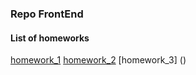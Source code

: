 ### Repo FrontEnd

#### List of homeworks
[homework_1](https://github.com/AnastasiiaSharfarets/Front-End-AIT/tree/master/01_Homework)
[homework_2](https://github.com/AnastasiiaSharfarets/Front-End-AIT/commit/ce701c40197a199b8f976a1e4cebf46b7eb737c4)
[homework_3] ()